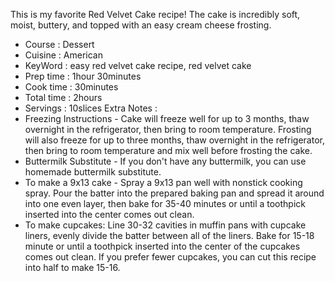 This is my favorite Red Velvet Cake recipe! The cake is incredibly soft,
moist, buttery, and topped with an easy cream cheese frosting.
* Course : Dessert
* Cuisine : American
* KeyWord : easy red velvet cake recipe, red velvet cake
* Prep time : 1hour 30minutes
* Cook time : 30minutes
* Total time : 2hours
* Servings : 10slices
Extra Notes :
* Freezing Instructions - Cake will freeze well for up to 3 months, thaw overnight in the refrigerator,
then bring to room temperature. Frosting will also freeze for up to three months, thaw overnight in
the refrigerator, then bring to room temperature and mix well before frosting the cake.
* Buttermilk Substitute - If you don't have any buttermilk, you can use homemade buttermilk substitute.
* To make a 9x13 cake - Spray a 9x13 pan well with nonstick cooking spray. Pour the batter into the
prepared baking pan and spread it around into one even layer, then bake for 35-40 minutes or until
a toothpick inserted into the center comes out clean.
* To make cupcakes: Line 30-32 cavities in muffin pans with cupcake liners, evenly divide the batter
between all of the liners. Bake for 15-18 minute or until a toothpick inserted into the center of the
cupcakes comes out clean. If you prefer fewer cupcakes, you can cut this recipe into half to make 15-16.

